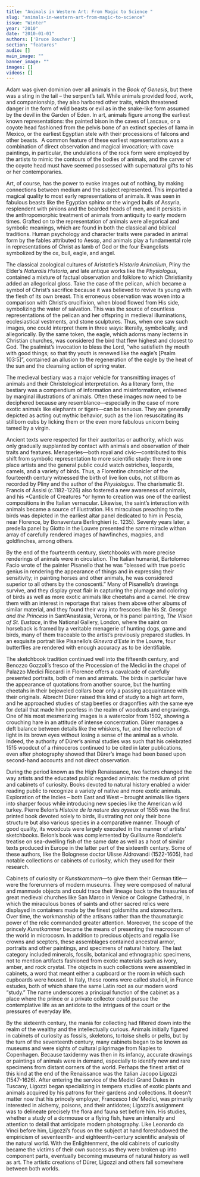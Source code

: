 ```yaml
---
title: "Animals in Western Art: From Magic to Science "
slug: "animals-in-western-art-from-magic-to-science"
issue: "Winter"
year: "2010"
date: "2010-01-01"
authors: ['Bruce Boucher']
section: "features"
audio: []
main_image: ""
banner_image: ""
images: []
videos: []
---
```

Adam was given dominion over all animals in the *Book of Genesis*, but there was a sting in the tail – the serpent’s tail. While animals provided food, work, and companionship, they also harbored other traits, which threatened danger in the form of wild beasts or evil as in the snake-like form assumed by the devil in the Garden of Eden. In art, animals figure among the earliest known representations: the painted bison in the caves of Lascaux, or a coyote head fashioned from the pelvis bone of an extinct species of llama in Mexico, or the earliest Egyptian stele with their processions of falcons and other beasts.  A common feature of these earliest representations was a combination of direct observation and magical invocation; with cave paintings, in particular, the undulations of the rock form were employed by the artists to mimic the contours of the bodies of animals, and the carver of the coyote head must have seemed possessed with supernatural gifts to his or her contemporaries.

 Art, of course, has the power to evoke images out of nothing, by making connections between medium and the subject represented. This imparted a magical quality to most early representations of animals. It was seen in fabulous beasts like the Egyptian sphinx or the winged bulls of Assyria, resplendent with pinions and the bearded heads of men, and it persists in the anthropomorphic treatment of animals from antiquity to early modern times. Grafted on to the representation of animals were allegorical and symbolic meanings, which are found in both the classical and biblical traditions. Human psychology and character traits were paraded in animal form by the fables attributed to Aesop, and animals play a fundamental role in representations of Christ as lamb of God or the four Evangelists symbolized by the ox, bull, eagle, and angel.

 The classical zoological cultures of Aristotle’s *Historia Animalium*, Pliny the Elder’s *Naturalis Historia*, and late antique works like the *Physiologus*, contained a mixture of factual observation and folklore to which Christianity added an allegorical gloss. Take the case of the pelican, which became a symbol of Christ’s sacrifice because it was believed to revive its young with the flesh of its own breast. This erroneous observation was woven into a comparison with Christ’s crucifixion, when blood flowed from His side, symbolizing the water of salvation. This was the source of countless representations of the pelican and her offspring in medieval illuminations, ecclesiastical vestments, and stone sculptures. Thus, when one saw such images, one could interpret them in three ways: literally, symbolically, and allegorically. By the same token, the eagle, which adorns many lecterns in Christian churches, was considered the bird that flew highest and closest to God. The psalmist’s invocation to bless the Lord, “who satisfieth thy mouth with good things; so that thy youth is renewed like the eagle’s [Psalm 103:5]”, contained an allusion to the regeneration of the eagle by the heat of the sun and the cleansing action of spring water.

 The medieval bestiary was a major vehicle for transmitting images of animals and their Christological interpretation. As a literary form, the bestiary was a compendium of information and misinformation, enlivened by marginal illustrations of animals. Often these images now need to be deciphered because any resemblance—especially in the case of more exotic animals like elephants or tigers—can be tenuous. They are generally depicted as acting out mythic behavior, such as the lion resuscitating its stillborn cubs by licking them or the even more fabulous unicorn being tamed by a virgin.

 Ancient texts were respected for their auctoritas or authority, which was only gradually supplanted by contact with animals and observation of their traits and features. Menageries—both royal and civic—contributed to this shift from symbolic representation to more scientific study: there in one place artists and the general public could watch ostriches, leopards, camels, and a variety of birds. Thus, a Florentine chronicler of the fourteenth century witnessed the birth of live lion cubs, not stillborn as recorded by Pliny and the author of the *Physiologus*. The charismatic St. Francis of Assisi (c.1182-1226) also fostered a new awareness of animals, and his *Canticle of Creatures *or hymn to creation was one of the earliest compositions in the Italian vernacular. Likewise, the saint’s interaction with animals became a source of illustration. His miraculous preaching to the birds was depicted in the earliest altar panel dedicated to him in Pescia, near Florence, by Bonaventura Berlinghieri (c. 1235). Seventy years later, a predella panel by Giotto in the Louvre presented the same miracle withan array of carefully rendered images of hawfinches, magpies, and goldfinches, among others.

 By the end of the fourteenth century, sketchbooks with more precise renderings of animals were in circulation. The Italian humanist, Bartolomeo Facio wrote of the painter Pisanello that he was “blessed with true poetic genius in rendering the appearance of things and in expressing their sensitivity; in painting horses and other animals, he was considered superior to all others by the conoscenti.” Many of Pisanello’s drawings survive, and they display great flair in capturing the plumage and coloring of birds as well as more exotic animals like cheetahs and a camel. He drew them with an interest in reportage that raises them above other albums of similar material, and they found their way into frescoes like his *St. George and the Princess* in Sant’Anastasia, Verona, or his panel painting, *The Vision of St. Eustace*, in the National Gallery, London, where the saint on horseback is framed by a veritable menagerie of hunting dogs, game and birds, many of them traceable to the artist’s previously prepared studies. In an exquisite portrait like Pisanello’s *Ginevra d’Este* in the Louvre, four butterflies are rendered with enough accuracy as to be identifiable.

 The sketchbook tradition continued well into the fifteenth century, and Benozzo Gozzoli’s fresco of the Procession of the Medici in the chapel of Palazzo Medici Riccardi in Florence offers a cavalcade of carefully presented portraits, both of men and animals. The birds in particular have the appearance of quotations from another source, but the hunting cheetahs in their bejeweled collars bear only a passing acquaintance with their originals. Albrecht Dürer raised this kind of study to a high art form, and he approached studies of stag beetles or dragonflies with the same eye for detail that made him peerless in the realm of woodcuts and engravings. One of his most mesmerizing images is a watercolor from 1502, showing a crouching hare in an attitude of intense concentration. Dürer manages a deft balance between details like the whiskers, fur, and the reflection of light in its brown eyes without losing a sense of the animal as a whole. Indeed, the authority of Dürer’s animal studies was such that his celebrated 1515 woodcut of a rhinoceros continued to be cited in later publications, even after photography showed that Dürer’s image had been based upon second-hand accounts and not direct observation.

 During the period known as the High Renaissance, two factors changed the way artists and the educated public regarded animals: the medium of print and cabinets of curiosity. Books devoted to natural history enabled a wider reading public to recognize a variety of native and more exotic animals. Exploration of the Indies – both East and West – brought animals like tigers into sharper focus while introducing new species like the American wild turkey. Pierre Belon’s *Histoire de la nature des oyseux* of 1555 was the first printed book devoted solely to birds, illustrating not only their bone structure but also various species in a comparative manner. Though of good quality, its woodcuts were largely executed in the manner of artists’ sketchbooks. Belon’s book was complemented by Guillaume Rondolet’s treatise on sea-dwelling fish of the same date as well as a host of similar texts produced in Europe in the latter part of the sixteenth century. Some of these authors, like the Bolognese doctor Ulisse Aldrovandi (1522-1605), had notable collections or cabinets of curiosity, which they used for their research.

 Cabinets of curiosity or *Kunstkammern*—to give them their German title—were the forerunners of modern museums. They were composed of natural and manmade objects and could trace their lineage back to the treasuries of great medieval churches like San Marco in Venice or Cologne Cathedral, in which the miraculous bones of saints and other sacred relics were displayed in containers made by the finest goldsmiths and stonecutters. Over time, the workmanship of the artisans rather than the thaumaturgic power of the relic commanded greater attention. Moreover, the scope of the princely *Kunstkammer* became the means of presenting the macrocosm of the world in microcosm. In addition to precious objects and regalia like crowns and scepters, these assemblages contained ancestral armor, portraits and other paintings, and specimens of natural history. The last category included minerals, fossils, botanical and ethnographic specimens, not to mention artifacts fashioned from exotic materials such as ivory, amber, and rock crystal. The objects in such collections were assembled in cabinets, a word that meant either a cupboard or the room in which such cupboards were housed. In Italy, these rooms were called studioli, in France estudes, both of which share the same Latin root as our modern word “study.” The name underscores a principal function of the cabinet as a place where the prince or a private collector could pursue the contemplative life as an antidote to the intrigues of the court or the pressures of everyday life.

 By the sixteenth century, the mania for collecting had filtered down into the realm of the wealthy and the intellectually curious. Animals initially figured in cabinets of curiosity as fossils, skeletons, tortoise shells or pelts, but by the turn of the seventeenth century, many cabinets began to be known as museums and were sights of cultural pilgrimage from Naples to Copenhagen. Because taxidermy was then in its infancy, accurate drawings or paintings of animals were in demand, especially to identify new and rare specimens from distant corners of the world. Perhaps the finest artist of this kind at the end of the Renaissance was the Italian Jacopo Ligozzi (1547-1626). After entering the service of the Medici Grand Dukes in Tuscany, Ligozzi began specializing in tempera studies of exotic plants and animals acquired by his patrons for their gardens and collections. It doesn’t matter now that his princely employer, Francesco I de’ Medici, was primarily interested in alchemy, poisons, and their antidotes; Ligozzi’s assignment was to delineate precisely the flora and fauna set before him. His studies, whether a study of a dormouse or a flying fish, have an intensity and attention to detail that anticipate modern photography. Like Leonardo da Vinci before him, Ligozzi’s focus on the subject at hand foreshadowed the empiricism of seventeenth- and eighteenth-century scientific analysis of the natural world. With the Enlightenment, the old cabinets of curiosity became the victims of their own success as they were broken up into component parts, eventually becoming museums of natural history as well as art. The artistic creations of Dürer, Ligozzi and others fall somewhere between both worlds.

